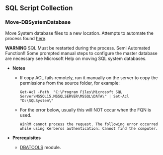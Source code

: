 ## SQL Script Collection 
    
### Move-DBSystemDatabase

Move System database files to a new location.  Attempts to automate the process found [here](https://learn.microsoft.com/en-us/sql/relational-databases/databases/move-system-databases?view=sql-server-ver16).

**WARNING** SQL Must be restarted during the process. Semi Automated Function!! Some prompted manual steps to configure the master database are necessary see Microsoft Help on moving SQL system databases.

- **Notes**

    - If copy ACL fails remotely, run it manually on the server to copy the permissions from the source folder, for example:

        `Get-Acl -Path  "C:\Program Files\Microsoft SQL Server\MSSQL15.MSSQLSERVER\MSSQL\DATA\" | Set-Acl "D:\SQLSystem\"`

    - For the error below, usually this will NOT occur when the FQN is used.

        `WinRM cannot process the request. The following error occurred while using Kerberos authentication: Cannot find the computer. `

- **Prerequisites**
    -  [DBATOOLS](https://dbatools.io/download/) module.


